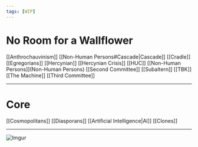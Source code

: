 ```yaml
---
tags: [WIP]
---
```


# No Room for a Wallflower

[[Anthrochauvinism]]
[[Non-Human Persons#Cascade|Cascade]]
[[Cradle]]
[[Egregorians]]
[[Hercynian]]
[[Hercynian Crisis]]
[[HUC]]
[[Non-Human Persons]](Non-Human Persons)
[[Second Committee]]
[[Subaltern]]
[[TBK]]
[[The Machine]]
[[Third Committee]]

---

# Core

[[Cosmopolitans]]
[[Diasporans]]
[[Artificial Intelligence|AI]]
[[Clones]]

---


 ![Imgur](https://i.imgur.com/WTXW82u.png)